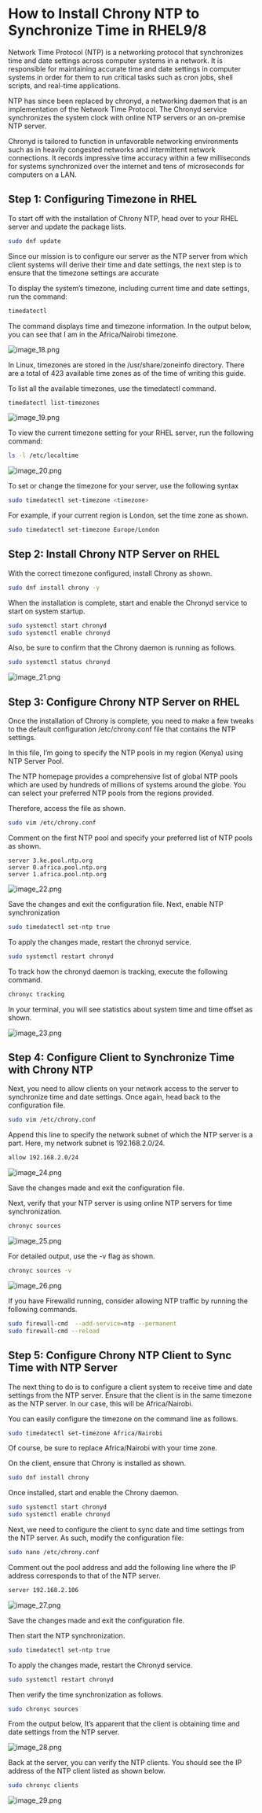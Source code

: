 # How to Install Chrony NTP to Synchronize Time in RHEL9/8

Network Time Protocol (NTP) is a networking protocol that synchronizes time and date settings across computer systems in a network. It is responsible for maintaining accurate time and date settings in computer systems in order for them to run critical tasks such as cron jobs, shell scripts, and real-time applications.

NTP has since been replaced by chronyd, a networking daemon that is an implementation of the Network Time Protocol. The Chronyd service synchronizes the system clock with online NTP servers or an on-premise NTP server.

Chronyd is tailored to function in unfavorable networking environments such as in heavily congested networks and intermittent network connections. It records impressive time accuracy within a few milliseconds for systems synchronized over the internet and tens of microseconds for computers on a LAN.

## Step 1: Configuring Timezone in RHEL

To start off with the installation of Chrony NTP, head over to your RHEL server and update the package lists.

```bash
sudo dnf update
```

Since our mission is to configure our server as the NTP server from which client systems will derive their time and date settings, the next step is to ensure that the timezone settings are accurate

To display the system’s timezone, including current time and date settings, run the command:

```bash
timedatectl
```

The command displays time and timezone information. In the output below, you can see that I am in the Africa/Nairobi timezone.

![image_18.png](image_18.png)

In Linux, timezones are stored in the /usr/share/zoneinfo directory. There are a total of 423 available time zones as of the time of writing this guide.

To list all the available timezones, use the timedatectl command.

```bash
timedatectl list-timezones
```

![image_19.png](image_19.png)

To view the current timezone setting for your RHEL server, run the following command:

```bash
ls -l /etc/localtime
```
![image_20.png](image_20.png)

To set or change the timezone for your server, use the following syntax

```bash
sudo timedatectl set-timezone <timezone>
```

For example, if your current region is London, set the time zone as shown.

```bash
sudo timedatectl set-timezone Europe/London
```

## Step 2: Install Chrony NTP Server on RHEL
   With the correct timezone configured, install Chrony as shown.

```bash
sudo dnf install chrony -y
```

When the installation is complete, start and enable the Chronyd service to start on system startup.

```bash
sudo systemctl start chronyd
sudo systemctl enable chronyd
```

Also, be sure to confirm that the Chrony daemon is running as follows.

```bash
sudo systemctl status chronyd
```

![image_21.png](image_21.png)

## Step 3: Configure Chrony NTP Server on RHEL
Once the installation of Chrony is complete, you need to make a few tweaks to the default configuration /etc/chrony.conf file that contains the NTP settings.

In this file, I’m going to specify the NTP pools in my region (Kenya) using NTP Server Pool.

The NTP homepage provides a comprehensive list of global NTP pools which are used by hundreds of millions of systems around the globe. You can select your preferred NTP pools from the regions provided.

Therefore, access the file as shown.

```bash
sudo vim /etc/chrony.conf
```

Comment on the first NTP pool and specify your preferred list of NTP pools as shown.

```systemd
server 3.ke.pool.ntp.org
server 0.africa.pool.ntp.org
server 1.africa.pool.ntp.org
```

![image_22.png](image_22.png)

Save the changes and exit the configuration file. Next, enable NTP synchronization

```bash
sudo timedatectl set-ntp true
```

To apply the changes made, restart the chronyd service.

```bash
sudo systemctl restart chronyd
```

To track how the chronyd daemon is tracking, execute the following command.

```bash
chronyc tracking
```

In your terminal, you will see statistics about system time and time offset as shown.

![image_23.png](image_23.png)

## Step 4: Configure Client to Synchronize Time with Chrony NTP

Next, you need to allow clients on your network access to the server to synchronize time and date settings. Once again, head back to the configuration file.

```bash
sudo vim /etc/chrony.conf
```

Append this line to specify the network subnet of which the NTP server is a part. Here, my network subnet is 192.168.2.0/24.

```bash
allow 192.168.2.0/24
```

![image_24.png](image_24.png)

Save the changes made and exit the configuration file.

Next, verify that your NTP server is using online NTP servers for time synchronization.

```bash
chronyc sources
```

![image_25.png](image_25.png)

For detailed output, use the -v flag as shown.

```bash
chronyc sources -v
```

![image_26.png](image_26.png)

If you have Firewalld running, consider allowing NTP traffic by running the following commands.

```bash
sudo firewall-cmd  --add-service=ntp --permanent
sudo firewall-cmd --reload
```

## Step 5: Configure Chrony NTP Client to Sync Time with NTP Server
   The next thing to do is to configure a client system to receive time and date settings from the NTP server. Ensure that the client is in the same timezone as the NTP server. In our case, this will be Africa/Nairobi.

You can easily configure the timezone on the command line as follows.

```bash
sudo timedatectl set-timezone Africa/Nairobi
```

Of course, be sure to replace Africa/Nairobi with your time zone.

On the client, ensure that Chrony is installed as shown.

```bash
sudo dnf install chrony
```

Once installed, start and enable the Chrony daemon.

```bash
sudo systemctl start chronyd
sudo systemctl enable chronyd
```

Next, we need to configure the client to sync date and time settings from the NTP server. As such, modify the configuration file:

```bash
sudo nano /etc/chrony.conf
```

Comment out the pool address and add the following line where the IP address corresponds to that of the NTP server.

```bash
server 192.168.2.106
```

![image_27.png](image_27.png)

Save the changes made and exit the configuration file.

Then start the NTP synchronization.

```bash
sudo timedatectl set-ntp true
```

To apply the changes made, restart the Chronyd service.

```bash
sudo systemctl restart chronyd
```

Then verify the time synchronization as follows.

```bash
sudo chronyc sources
```

From the output below, It’s apparent that the client is obtaining time and date settings from the NTP server.

![image_28.png](image_28.png)

Back at the server, you can verify the NTP clients. You should see the IP address of the NTP client listed as shown below.

```bash
sudo chronyc clients
```

![image_29.png](image_29.png)